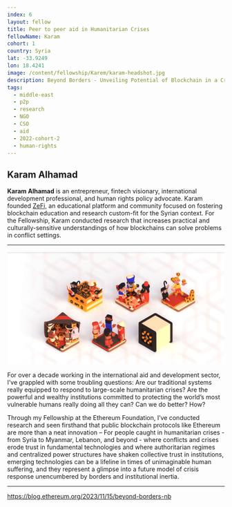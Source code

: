 ```yaml
---
index: 6
layout: fellow
title: Peer to peer aid in Humanitarian Crises
fellowName: Karam
cohort: 1
country: Syria
lat: -33.9249
lon: 18.4241
image: /content/fellowship/Karem/karam-headshot.jpg
description: Beyond Borders - Unveiling Potential of Blockchain in a Crisis - the case of Syria
tags:
  - middle-east
  - p2p
  - research
  - NGO
  - CSO
  - aid
  - 2022-cohort-2
  - human-rights
---
```


## Karam Alhamad

**Karam Alhamad** is an entrepreneur, fintech visionary, international development professional, and human rights policy advocate. Karam founded [ZeFi,](https://zefi.com/en) an educational platform and community focused on fostering blockchain education and research custom-fit for the Syrian context. For the Fellowship, Karam conducted research that increases practical and culturally-sensitive understandings of how blockchains can solve problems in conflict settings.

---

![](zefi-test.png)

For over a decade working in the international aid and development sector, I’ve grappled with some troubling questions: Are our traditional systems really equipped to respond to large-scale humanitarian crises? Are the powerful and wealthy institutions committed to protecting the world’s most vulnerable humans really doing all they can? Can we do better? How?

Through my Fellowship at the Ethereum Foundation, I’ve conducted research and seen firsthand that public blockchain protocols like Ethereum are more than a neat innovation – For people caught in humanitarian crises - from Syria to Myanmar, Lebanon, and beyond - where conflicts and crises erode trust in fundamental technologies and where authoritarian regimes and centralized power structures have shaken collective trust in institutions, emerging technologies can be a lifeline in times of unimaginable human suffering, and they represent a glimpse into a future model of crisis response unencumbered by borders and institutional inertia.

---

https://blog.ethereum.org/2023/11/15/beyond-borders-nb
